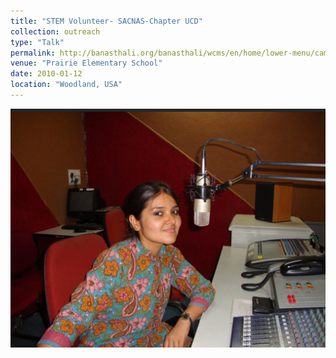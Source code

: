 ```yaml
---
title: "STEM Volunteer- SACNAS-Chapter UCD"
collection: outreach
type: "Talk"
permalink: http://banasthali.org/banasthali/wcms/en/home/lower-menu/campus-tour/communication/fmradio/BanasthaliRadio.html
venue: "Prairie Elementary School"
date: 2010-01-12
location: "Woodland, USA"
---
```

<img width="520" alt="image" src="https://github.com/Rachita028/Rachita028.github.io/blob/master/images/radio.jpg">

